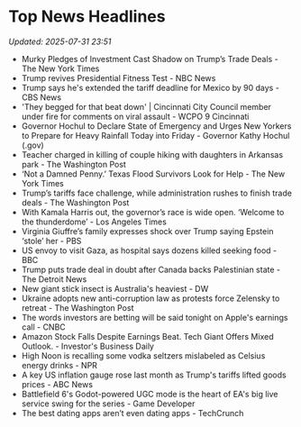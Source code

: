 # Top News Headlines

_Updated: 2025-07-31 23:51_

- Murky Pledges of Investment Cast Shadow on Trump’s Trade Deals - The New York Times
- Trump revives Presidential Fitness Test - NBC News
- Trump says he's extended the tariff deadline for Mexico by 90 days - CBS News
- 'They begged for that beat down' | Cincinnati City Council member under fire for comments on viral assault - WCPO 9 Cincinnati
- Governor Hochul to Declare State of Emergency and Urges New Yorkers to Prepare for Heavy Rainfall Today into Friday - Governor Kathy Hochul (.gov)
- Teacher charged in killing of couple hiking with daughters in Arkansas park - The Washington Post
- ‘Not a Damned Penny.’ Texas Flood Survivors Look for Help - The New York Times
- Trump’s tariffs face challenge, while administration rushes to finish trade deals - The Washington Post
- With Kamala Harris out, the governor’s race is wide open. ‘Welcome to the thunderdome’ - Los Angeles Times
- Virginia Giuffre’s family expresses shock over Trump saying Epstein ‘stole’ her - PBS
- US envoy to visit Gaza, as hospital says dozens killed seeking food - BBC
- Trump puts trade deal in doubt after Canada backs Palestinian state - The Detroit News
- New giant stick insect is Australia's heaviest - DW
- Ukraine adopts new anti-corruption law as protests force Zelensky to retreat - The Washington Post
- The words investors are betting will be said tonight on Apple's earnings call - CNBC
- Amazon Stock Falls Despite Earnings Beat. Tech Giant Offers Mixed Outlook. - Investor's Business Daily
- High Noon is recalling some vodka seltzers mislabeled as Celsius energy drinks - NPR
- A key US inflation gauge rose last month as Trump's tariffs lifted goods prices - ABC News
- Battlefield 6's Godot-powered UGC mode is the heart of EA's big live service swing for the series - Game Developer
- The best dating apps aren’t even dating apps - TechCrunch